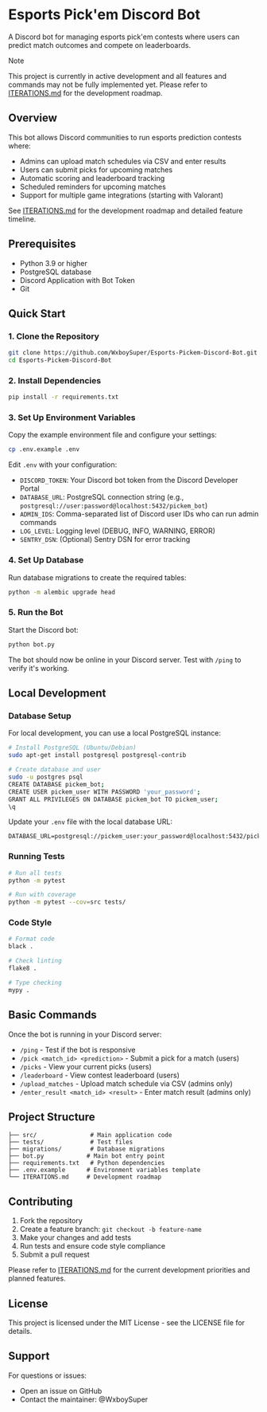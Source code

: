 # Esports Pick'em Discord Bot

A Discord bot for managing esports pick'em contests where users can predict match outcomes and compete on leaderboards.

> [!NOTE]
> This project is currently in active development and all features and commands may not be fully implemented yet. Please refer to [ITERATIONS.md](./ITERATIONS.md) for the development roadmap.

## Overview

This bot allows Discord communities to run esports prediction contests where:

- Admins can upload match schedules via CSV and enter results
- Users can submit picks for upcoming matches
- Automatic scoring and leaderboard tracking
- Scheduled reminders for upcoming matches
- Support for multiple game integrations (starting with Valorant)

See [ITERATIONS.md](./ITERATIONS.md) for the development roadmap and detailed feature timeline.

## Prerequisites

- Python 3.9 or higher
- PostgreSQL database
- Discord Application with Bot Token
- Git

## Quick Start

### 1. Clone the Repository

```bash
git clone https://github.com/WxboySuper/Esports-Pickem-Discord-Bot.git
cd Esports-Pickem-Discord-Bot
```

### 2. Install Dependencies

```bash
pip install -r requirements.txt
```

### 3. Set Up Environment Variables

Copy the example environment file and configure your settings:

```bash
cp .env.example .env
```

Edit `.env` with your configuration:

- `DISCORD_TOKEN`: Your Discord bot token from the Discord Developer Portal
- `DATABASE_URL`: PostgreSQL connection string (e.g., `postgresql://user:password@localhost:5432/pickem_bot`)
- `ADMIN_IDS`: Comma-separated list of Discord user IDs who can run admin commands
- `LOG_LEVEL`: Logging level (DEBUG, INFO, WARNING, ERROR)
- `SENTRY_DSN`: (Optional) Sentry DSN for error tracking

### 4. Set Up Database

Run database migrations to create the required tables:

```bash
python -m alembic upgrade head
```

### 5. Run the Bot

Start the Discord bot:

```bash
python bot.py
```

The bot should now be online in your Discord server. Test with `/ping` to verify it's working.

## Local Development

### Database Setup

For local development, you can use a local PostgreSQL instance:

```bash
# Install PostgreSQL (Ubuntu/Debian)
sudo apt-get install postgresql postgresql-contrib

# Create database and user
sudo -u postgres psql
CREATE DATABASE pickem_bot;
CREATE USER pickem_user WITH PASSWORD 'your_password';
GRANT ALL PRIVILEGES ON DATABASE pickem_bot TO pickem_user;
\q
```

Update your `.env` file with the local database URL:

```plaintext
DATABASE_URL=postgresql://pickem_user:your_password@localhost:5432/pickem_bot
```

### Running Tests

```bash
# Run all tests
python -m pytest

# Run with coverage
python -m pytest --cov=src tests/
```

### Code Style

```bash
# Format code
black .

# Check linting
flake8 .

# Type checking
mypy .
```

## Basic Commands

Once the bot is running in your Discord server:

- `/ping` - Test if the bot is responsive
- `/pick <match_id> <prediction>` - Submit a pick for a match (users)
- `/picks` - View your current picks (users)
- `/leaderboard` - View contest leaderboard (users)
- `/upload_matches` - Upload match schedule via CSV (admins only)
- `/enter_result <match_id> <result>` - Enter match result (admins only)

## Project Structure

```plaintext
├── src/               # Main application code
├── tests/             # Test files
├── migrations/        # Database migrations
├── bot.py            # Main bot entry point
├── requirements.txt   # Python dependencies
├── .env.example      # Environment variables template
└── ITERATIONS.md     # Development roadmap
```

## Contributing

1. Fork the repository
2. Create a feature branch: `git checkout -b feature-name`
3. Make your changes and add tests
4. Run tests and ensure code style compliance
5. Submit a pull request

Please refer to [ITERATIONS.md](./ITERATIONS.md) for the current development priorities and planned features.

## License

This project is licensed under the MIT License - see the LICENSE file for details.

## Support

For questions or issues:

- Open an issue on GitHub
- Contact the maintainer: @WxboySuper
